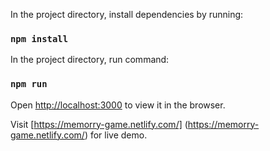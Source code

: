 
In the project directory, install dependencies by running:

### `npm install`



In the project directory, run command:

### `npm run`

Open [http://localhost:3000](http://localhost:3000) to view it in the browser.


Visit [https://memorry-game.netlify.com/] (https://memorry-game.netlify.com/) for live demo.
